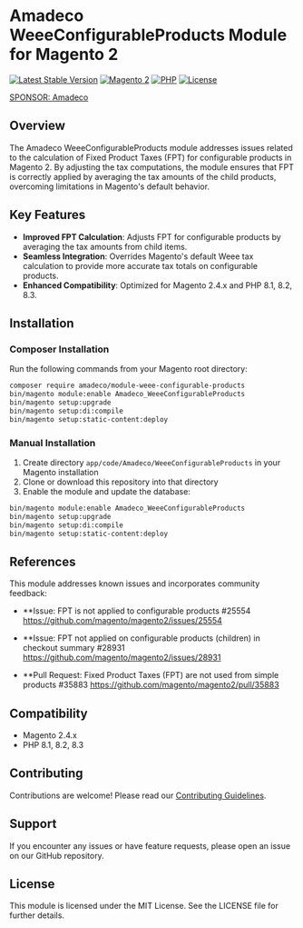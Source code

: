 # Amadeco WeeeConfigurableProducts Module for Magento 2

[![Latest Stable Version](https://img.shields.io/github/v/release/Amadeco/module-weee-configurable-products)](https://github.com/Amadeco/module-weee-configurable-products/releases)
[![Magento 2](https://img.shields.io/badge/Magento-2.4.x-brightgreen.svg)](https://magento.com)
[![PHP](https://img.shields.io/badge/PHP-8.1|8.2|8.3-blue.svg)](https://www.php.net)
[![License](https://img.shields.io/github/license/Amadeco/module-weee-configurable-products)](LICENSE)

[SPONSOR: Amadeco](https://www.amadeco.fr)

## Overview

The Amadeco WeeeConfigurableProducts module addresses issues related to the calculation of Fixed Product Taxes (FPT) for configurable products in Magento 2. By adjusting the tax computations, the module ensures that FPT is correctly applied by averaging the tax amounts of the child products, overcoming limitations in Magento's default behavior.

## Key Features

- **Improved FPT Calculation**: Adjusts FPT for configurable products by averaging the tax amounts from child items.
- **Seamless Integration**: Overrides Magento's default Weee tax calculation to provide more accurate tax totals on configurable products.
- **Enhanced Compatibility**: Optimized for Magento 2.4.x and PHP 8.1, 8.2, 8.3.

## Installation

### Composer Installation

Run the following commands from your Magento root directory:

```bash
composer require amadeco/module-weee-configurable-products
bin/magento module:enable Amadeco_WeeeConfigurableProducts
bin/magento setup:upgrade
bin/magento setup:di:compile
bin/magento setup:static-content:deploy
```

### Manual Installation

1. Create directory `app/code/Amadeco/WeeeConfigurableProducts` in your Magento installation
2. Clone or download this repository into that directory
3. Enable the module and update the database:

```bash
bin/magento module:enable Amadeco_WeeeConfigurableProducts
bin/magento setup:upgrade
bin/magento setup:di:compile
bin/magento setup:static-content:deploy
```

## References

This module addresses known issues and incorporates community feedback:

- **Issue: FPT is not applied to configurable products #25554
https://github.com/magento/magento2/issues/25554

- **Issue: FPT not applied on configurable products (children) in checkout summary #28931
https://github.com/magento/magento2/issues/28931

- **Pull Request: Fixed Product Taxes (FPT) are not used from simple products #35883
https://github.com/magento/magento2/pull/35883

## Compatibility

- Magento 2.4.x
- PHP 8.1, 8.2, 8.3

## Contributing

Contributions are welcome! Please read our [Contributing Guidelines](CONTRIBUTING.md).

## Support

If you encounter any issues or have feature requests, please open an issue on our GitHub repository.

## License

This module is licensed under the MIT License. See the LICENSE file for further details.